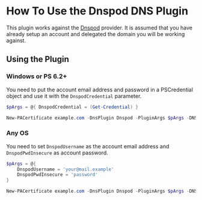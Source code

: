 # How To Use the Dnspod DNS Plugin

This plugin works against the [Dnspod](https://dnspod.com/) provider. It is assumed that you have already setup an account and delegated the domain you will be working against.

## Using the Plugin

### Windows or PS 6.2+

You need to put the account email address and password in a PSCredential object and use it with the `DnspodCredential` parameter.

```powershell
$pArgs = @{ DnspodCredential = (Get-Credential) }

New-PACertificate example.com -DnsPlugin Dnspod -PluginArgs $pArgs -DNSSleep 120
```

### Any OS

You need to set `DnspodUsername` as the account email address and `DnspodPwdInsecure` as account password.

```powershell
$pArgs = @{
    DnspodUsername = 'your@mail.example'
    DnspodPwdInsecure = 'password'
}

New-PACertificate example.com -DnsPlugin Dnspod -PluginArgs $pArgs -DNSSleep 120
```
